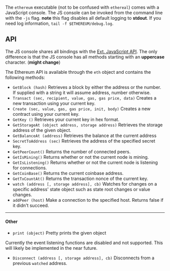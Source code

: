 The `ethereum` executable (not to be confused with `ethereal`) comes with a JavaScript console. The JS console can be invoked from the command line with the `-js` flag. **note** this flag disables all default logging to **stdout**. If you need log information, `tail -f $ETHEREUM/debug.log`.

## API

The JS console shares all bindings with the [Ext. JavaScript API](https://github.com/ethereum/go-ethereum/wiki/PoC-5-JavaScript-API). The only difference is that the JS console has all methods starting with an **uppercase** character. (**might change**)

The Ethereum API is available through the `eth` object and contains the following methods:

* `GetBlock (hash)`
    Retrieves a block by either the address or the number. If supplied with a string it will assume address, number otherwise.
* `Transact (sec, recipient, value, gas, gas price, data)`
    Creates a new transaction using your current key.
* `Create (sec, value, gas, gas price, init, body)`
    Creates a new contract using your current key.
* `GetKey ()`
    Retrieves your current key in hex format.
* `GetStorageAt (object address, storage address)`
    Retrieves the storage address of the given object.
* `GetBalanceAt (address)`
    Retrieves the balance at the current address
* `SecretToAddress (sec)`
    Retrieves the address of the specified secret key.
* `GetPeerCount()` 
    Returns the number of connected peers.
* `GetIsMining()` 
    Returns whether or not the current node is mining.
* `GetIsListening()` 
    Returns whether or not the current node is listening for connections.
* `GetCoinBase()` 
    Returns the current coinbase address.
* `GetTxCountAt()` 
    Returns the transaction nonce of the current key.
* `watch (address [, storage address], cb)`
    Watches for changes on a specific address' state object such as state root changes or value changes.
* `addPeer (host)`
    Make a connection to the specified host. Returns false if it didn't succeed.

***

#### Other

* `print (object)`
    Pretty prints the given object

Currently the event listening functions are disabled and not supported. This will likely be implemented in the near future.

* `Disconnect (address [, storage address], cb)`
    Disconnects from a previous `watched` address.
